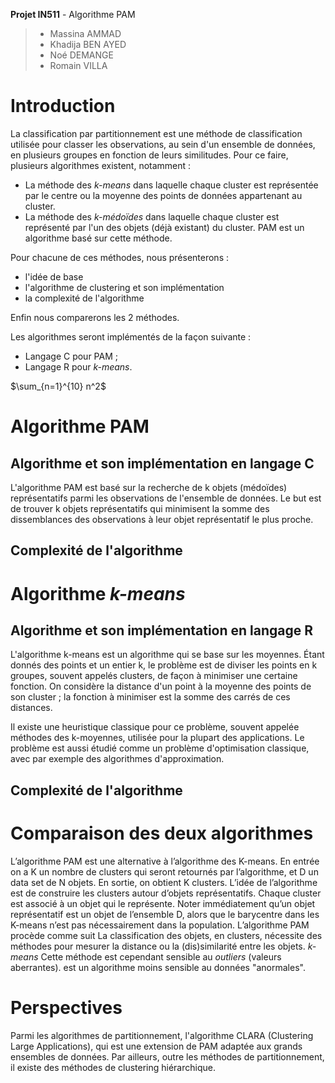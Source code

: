 **Projet IN511** - Algorithme PAM
> - Massina AMMAD
> - Khadija BEN AYED
> - Noé DEMANGE
> - Romain VILLA

# Introduction
La classification par partitionnement est une méthode de classification utilisée pour classer les observations, au sein d'un ensemble de données, en plusieurs groupes en fonction de leurs similitudes.
Pour ce faire, plusieurs algorithmes existent, notamment :
- La méthode des _k-means_ dans laquelle chaque cluster est représentée par le centre ou la moyenne des points de données appartenant au cluster. 
- La méthode des _k-médoïdes_ dans laquelle chaque cluster est représenté par l'un des objets (déjà existant) du cluster. PAM est un algorithme basé sur cette méthode.

Pour chacune de ces méthodes, nous présenterons :
- l'idée de base
- l'algorithme de clustering et son implémentation
- la complexité de l'algorithme

Enfin nous comparerons les 2 méthodes.

Les algorithmes seront implémentés de la façon suivante :
- Langage C pour PAM ;
- Langage R pour _k-means_.


$\sum_{n=1}^{10} n^2$

# Algorithme PAM
## Algorithme et son implémentation en langage C
L'algorithme PAM est basé sur la recherche de k objets (médoïdes) représentatifs parmi les observations de l'ensemble de données. Le but est de trouver k objets représentatifs qui minimisent la somme des dissemblances des observations à leur objet représentatif le plus proche.
## Complexité de l'algorithme

# Algorithme _k-means_
## Algorithme et son implémentation en langage R
L'algorithme k-means est un algorithme qui se base sur les moyennes. Étant donnés des points et un entier k, le problème est de diviser les points en k groupes, souvent appelés clusters, de façon à minimiser une certaine fonction. On considère la distance d'un point à la moyenne des points de son cluster ; la fonction à minimiser est la somme des carrés de ces distances.

Il existe une heuristique classique pour ce problème, souvent appelée méthodes des k-moyennes, utilisée pour la plupart des applications. Le problème est aussi étudié comme un problème d'optimisation classique, avec par exemple des algorithmes d'approximation.

## Complexité de l'algorithme


# Comparaison des deux algorithmes
L’algorithme PAM est une alternative à l’algorithme des K-means. En entrée on a K un nombre de clusters qui seront retournés par l’algorithme, et D un data set de N objets. En sortie, on obtient K clusters. L’idée de l’algorithme est de construire les clusters autour d’objets représentatifs. Chaque cluster est associé à un objet qui le représente. Noter immédiatement qu’un objet représentatif est un objet de l’ensemble D, alors que le barycentre dans les K-means n’est pas nécessairement dans la population. L’algorithme PAM procède comme suit
La classification des objets, en clusters, nécessite des méthodes pour mesurer la distance ou la (dis)similarité entre les objets. 
_k-means_ Cette méthode est cependant sensible au _outliers_ (valeurs aberrantes). est un algorithme moins sensible au données "anormales".

# Perspectives 
Parmi les algorithmes de partitionnement, l'algorithme CLARA (Clustering Large Applications), qui est une extension de PAM adaptée aux grands ensembles de données. Par ailleurs, outre les méthodes de partitionnement, il existe des méthodes de clustering hiérarchique.


